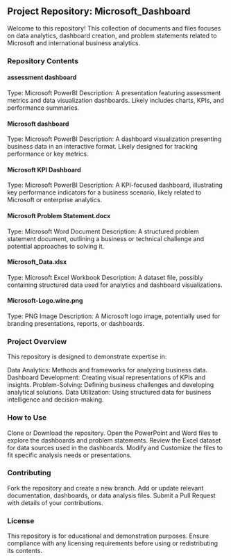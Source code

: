 ## Project Repository: Microsoft_Dashboard
Welcome to this repository! This collection of documents and files focuses on data analytics, dashboard creation, and problem statements related to Microsoft and international business analytics.

### Repository Contents
#### assessment dashboard

Type: Microsoft PowerBI
Description: A presentation featuring assessment metrics and data visualization dashboards. Likely includes charts, KPIs, and performance summaries.
#### Microsoft dashboard

Type: Microsoft PowerBI
Description: A dashboard visualization presenting business data in an interactive format. Likely designed for tracking performance or key metrics.
#### Microsoft KPI Dashboard

Type: Microsoft PowerBI
Description: A KPI-focused dashboard, illustrating key performance indicators for a business scenario, likely related to Microsoft or enterprise analytics.
#### Microsoft Problem Statement.docx

Type: Microsoft Word Document
Description: A structured problem statement document, outlining a business or technical challenge and potential approaches to solving it.
#### Microsoft_Data.xlsx

Type: Microsoft Excel Workbook
Description: A dataset file, possibly containing structured data used for analytics and dashboard visualizations.
#### Microsoft-Logo.wine.png

Type: PNG Image
Description: A Microsoft logo image, potentially used for branding presentations, reports, or dashboards.
### Project Overview
This repository is designed to demonstrate expertise in:

Data Analytics: Methods and frameworks for analyzing business data.
Dashboard Development: Creating visual representations of KPIs and insights.
Problem-Solving: Defining business challenges and developing analytical solutions.
Data Utilization: Using structured data for business intelligence and decision-making.
### How to Use
Clone or Download the repository.
Open the PowerPoint and Word files to explore the dashboards and problem statements.
Review the Excel dataset for data sources used in the dashboards.
Modify and Customize the files to fit specific analysis needs or presentations.
### Contributing
Fork the repository and create a new branch.
Add or update relevant documentation, dashboards, or data analysis files.
Submit a Pull Request with details of your contributions.
### License
This repository is for educational and demonstration purposes. Ensure compliance with any licensing requirements before using or redistributing its contents.
